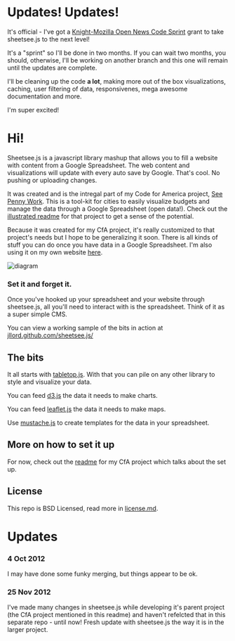 # Updates! Updates! 

It's official - I've got a [Knight-Mozilla Open News Code Sprint](http://www.mozillaopennews.org/) grant to take sheetsee.js to the next level!

It's a "sprint" so I'll be done in two months. If you can wait two months, you should, otherwise, I'll be working on another branch and this one will remain until the updates are complete.

I'll be cleaning up the code **a lot**, making more out of the box visualizations, caching, user filtering of data, responsivenes, mega awesome documentation and more.

I'm super excited! 


# Hi!

Sheetsee.js is a javascript library mashup that allows you to fill a website with content from a Google Spreadsheet. The web content and visualizations will update with every auto save by Google. That's cool. No pushing or uploading changes. 

It was created and is the intregal part of my Code for America project, [See Penny Work](http://www.seepennywork.in). This is a tool-kit for cities to easily visualize budgets and manage the data through a Google Spreadsheet (open data!). Check out the [illustrated readme](http://www.github.com/codeforamerica/wp-splost) for that project to get a sense of the potential. 

Because it was created for my CfA project, it's really customized to that project's needs  but I hope to be generalizing it soon. There is all kinds of stuff you can do once you have data in a Google Spreadsheet. I'm also using it on my own website [here](http://www.jlord.us/dashboard).

![diagram](https://raw.github.com/jllord/sheetsee.js/master/images/sheetsee_diagram.png)

### Set it and forget it. 

Once you've hooked up your spreadsheet and your website through sheetsee.js, all you'll need to interact with is the spreadsheet. Think of it as a super simple CMS. 

You can view a working sample of the bits in action at [jllord.github.com/sheetsee.js/](http://jllord.github.com/sheetsee.js/)

## The bits

It all starts with [tabletop.js](http://builtbybalance.com/Tabletop/). With that you can pile on any other library to style and visualize your data. 

You can feed [d3.js](http://d3js.org/) the data it needs to make charts. 

You can feed [leaflet.js](http://leaflet.cloudmade.com/) the data it needs to make maps.

Use [mustache.js](http://mustache.github.com/) to create templates for the data in your spreadsheet.


## More on how to set it up

For now, check out the [readme](http://www.github.com/codeforamerica/wp-splost) for my CfA project which talks about the set up. 

## License 

This repo is BSD Licensed, read more in [license.md](https://github.com/jllord/sheetsee.js/blob/master/license.md).

# Updates

### 4 Oct 2012

I may have done some funky merging, but things appear to be ok. 

### 25 Nov 2012 

I've made many changes in sheetsee.js while developing it's parent project (the CfA project mentioned in this readme) and haven't refelcted that in this separate repo - until now! Fresh update with sheetsee.js the way it is in the larger project.

